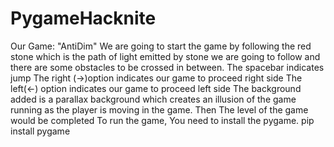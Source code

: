 # PygameHacknite
Our Game: "AntiDim" 
We are going to start the game by following the red stone which is the path of light emitted by stone we are going to follow and there are some obstacles to be crossed in between.
The spacebar indicates jump
The right (->)option indicates our game to proceed right side
The left(<-) option indicates our game to proceed left side
The background added is a parallax background which creates an illusion of the game running as the player is moving in the game.
Then The level of the game would be completed
To run the game, You need to install the pygame.
pip install pygame
